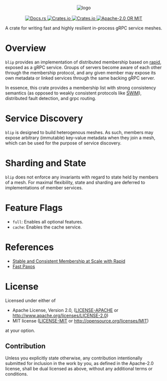 <p align="center">
  <!-- project logo --!>
  <img src="blip.png" alt="logo"><br><br>
  <!-- docs.rs --!>
  <a href="https://docs.rs/blip">
    <img alt="Docs.rs" src="https://docs.rs/blip/badge.svg">
  </a>
  <!-- crates.io version !-->
  <a href="https://crates.io/crates/blip">
    <img alt="Crates.io" src="https://img.shields.io/crates/v/blip?style=flat-square">
  </a>
  <!-- crates.io downloads --!>
  <a href="https://crates.io/crates/blip">
    <img alt="Crates.io" src="https://img.shields.io/crates/d/blip?style=flat-square">
  </a>
  <!-- crates.io license --!>
  <a href="./LICENSE-APACHE">
    <img alt="Apache-2.0 OR MIT" src="https://img.shields.io/crates/l/blip?style=flat-square">
  </a>
</p>

A crate for writing fast and highly resilient in-process gRPC service meshes.

# Overview
`blip` provides an implementation of distributed membership based on [rapid][rapid], exposed
as a gRPC service. Groups of servers become aware of each other through the membership
protocol, and any given member may expose its own metadata or linked services through
the same backing gRPC server.

In essence, this crate provides a membership list with strong consistency semantics
(as opposed to weakly consistent protocols like [SWIM][SWIM]), distributed fault detection,
and grpc routing.

# Service Discovery
`blip` is designed to build heterogenous meshes. As such, members may expose arbitrary
(immutable) key-value metadata when they join a mesh, which can be used for the purpose
of service discovery.

# Sharding and State
`blip` does not enforce any invariants with regard to state held by members of a mesh.
For maximal flexibility, state and sharding are deferred to implementations of member
services.

# Feature Flags
* `full`: Enables all optional features.
* `cache`: Enables the cache service.

# References
* [Stable and Consistent Membership at Scale with Rapid][rapid]
* [Fast Paxos][fpx]

[rapid]: https://arxiv.org/abs/1803.03620
[fpx]: https://www.microsoft.com/en-us/research/wp-content/uploads/2016/02/tr-2005-112.pdf
[SWIM]: https://www.cs.cornell.edu/projects/Quicksilver/public_pdfs/SWIM.pdf

# License
Licensed under either of

 * Apache License, Version 2.0, ([LICENSE-APACHE](LICENSE-APACHE) or http://www.apache.org/licenses/LICENSE-2.0)
 * MIT license ([LICENSE-MIT](LICENSE-MIT) or http://opensource.org/licenses/MIT)

at your option.

## Contribution
Unless you explicitly state otherwise, any contribution intentionally submitted for inclusion in the work by you, as defined in the Apache-2.0 license, shall be dual licensed as above, without any additional terms or conditions.
